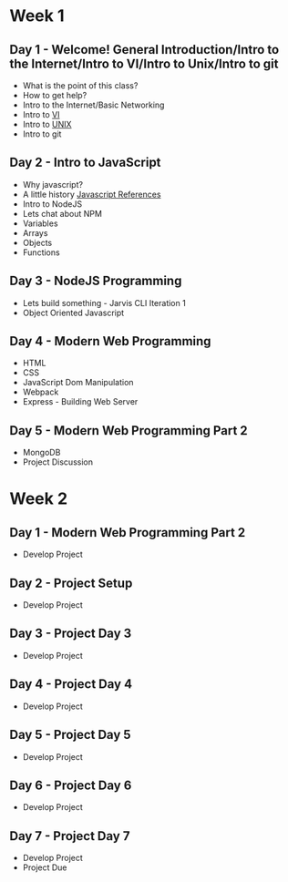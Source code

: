 # Week 1

## Day 1 - Welcome! General Introduction/Intro to the Internet/Intro to VI/Intro to Unix/Intro to git 
  - What is the point of this class?
  - How to get help?
  - Intro to the Internet/Basic Networking
  - Intro to [VI](.references/VI.md)
  - Intro to [UNIX](.references/UNIX.md)
  - Intro to git

## Day 2 - Intro to JavaScript 
  - Why javascript?
  - A little history [Javascript References](./references/JAVASCRIPT.md)
  - Intro to NodeJS
  - Lets chat about NPM
  - Variables
  - Arrays
  - Objects
  - Functions
 
## Day 3 - NodeJS Programming 
  - Lets build something - Jarvis CLI Iteration 1
  - Object Oriented Javascript

## Day 4 - Modern Web Programming
  - HTML
  - CSS
  - JavaScript Dom Manipulation
  - Webpack
  - Express - Building Web Server

## Day 5 - Modern Web Programming Part 2
  - MongoDB
  - Project Discussion

# Week 2

## Day 1 - Modern Web Programming Part 2
  - Develop Project

## Day 2 - Project Setup
  - Develop Project 
 
## Day 3 - Project Day 3
  - Develop Project
 
## Day 4 - Project Day 4
  - Develop Project
 
## Day 5 - Project Day 5
  - Develop Project

## Day 6 - Project Day 6
  - Develop Project

## Day 7 - Project Day 7
  - Develop Project
  - Project Due
